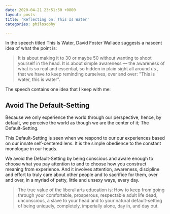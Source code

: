```yaml
---
date: 2020-04-21 23:51:50 +0800
layout: posts
title: 'Reflecting on: This Is Water'
categories: philosophy

---
```

In the speech titled This Is Water, David Foster Wallace suggests a nascent idea of what the point is: 

> It is about making it to 30 or maybe 50 without wanting to shoot yourself in the head. It is about simple awareness — the awareness of what is so real and essential, so hidden in plain sight all around us , that we have to keep reminding ourselves, over and over: "This is water, this is water".

The speech contains one idea that I keep with me:

## Avoid The Default-Setting

Because we only experience the world through our perspective, hence, by default, we perceive the world as though we are the center of it; The Default-Setting. 

This Default-Setting is seen when we respond to our our experiences based on our innate self-centered lens. It is the simple obedience to the constant monologue in our heads. 

We avoid the Default-Setting by being conscious and aware enough to choose what you pay attention to and to choose how you construct meaning from experience. And it involves attention, awareness, discipline and effort to truly care about other people and to sacrifice for them, over and over, in a myriad of petty, little and unsexy ways, every day.

> The true value of the liberal arts education is: How to keep from going through your comfortable, prosperous, respectable adult life dead, unconscious, a slave to your head and to your natural default-setting of being uniquely, completely, imperially alone, day in, and day out.